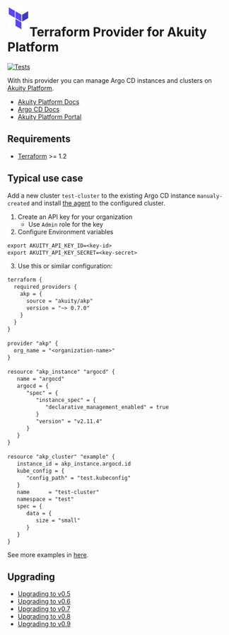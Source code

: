 <a href="https://terraform.io">
    <img src=".github/tf.png" alt="Terraform logo" title="Terraform" align="left" height="50" />
</a>

# Terraform Provider for Akuity Platform
[![Tests](https://github.com/akuity/terraform-provider-akp/actions/workflows/test.yml/badge.svg?branch=main)](https://github.com/akuity/terraform-provider-akp/actions/workflows/test.yml)

With this provider you can manage Argo CD instances and clusters on [Akuity Platform](https://akuity.io/akuity-platform/).

* [Akuity Platform Docs](https://docs.akuity.io/)
* [Argo CD Docs](https://argo-cd.readthedocs.io/)
* [Akuity Platform Portal](https://akuity.cloud/)

## Requirements

- [Terraform](https://www.terraform.io/downloads.html) >= 1.2

## Typical use case
 Add a new cluster `test-cluster` to the existing Argo CD instance `manualy-created` and install [the agent](https://docs.akuity.io/argo-cd/clusters/) to the configured cluster.

1. Create an API key for your organization
   * Use `Admin` role for the key
2. Configure Environment variables
  ```shell
  export AKUITY_API_KEY_ID=<key-id>
  export AKUITY_API_KEY_SECRET=<key-secret>
  ```
3. Use this or similar configuration:
```hcl
terraform {
  required_providers {
    akp = {
      source = "akuity/akp"
      version = "~> 0.7.0"
    }
  }
}

provider "akp" {
  org_name = "<organization-name>"
}

resource "akp_instance" "argocd" {
   name = "argocd"
   argocd = {
      "spec" = {
         "instance_spec" = {
            "declarative_management_enabled" = true
         }
         "version" = "v2.11.4"
      }
   }
}

resource "akp_cluster" "example" {
   instance_id = akp_instance.argocd.id
   kube_config = {
      "config_path" = "test.kubeconfig"
   }
   name      = "test-cluster"
   namespace = "test"
   spec = {
      data = {
         size = "small"
      }
   }
}
```
See more examples in [here](https://github.com/akuity/terraform-provider-akp/tree/main/examples).


## Upgrading
- [Upgrading to v0.5](./docs/guides/v0.5-upgrading.md)
- [Upgrading to v0.6](./docs/guides/v0.6-upgrading.md)
- [Upgrading to v0.7](./docs/guides/v0.7-upgrading.md)
- [Upgrading to v0.8](./docs/guides/v0.8-upgrading.md)
- [Upgrading to v0.9](./docs/guides/v0.9-upgrading.md)
